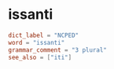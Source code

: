 # issanti

``` toml
dict_label = "NCPED"
word = "issanti"
grammar_comment = "3 plural"
see_also = ["iti"]
```

